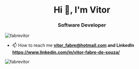 <h1 align="center">Hi 👋, I'm Vitor</h1>
<h3 align="center">Software Developer</h3>

<p align="left"> <img src="https://komarev.com/ghpvc/?username=fabrevitor&label=Profile%20views&color=0e75b6&style=flat" alt="fabrevitor" /> </p>

- 📫 How to reach me **vitor_fabre@hotmail.com and LinkedIn https://www.linkedin.com/in/vitor-fabre-de-souza/**

<p><img align="center" src="https://github-readme-stats.vercel.app/api/top-langs?username=fabrevitor&show_icons=true&locale=en&layout=compact" alt="fabrevitor" /></p>
